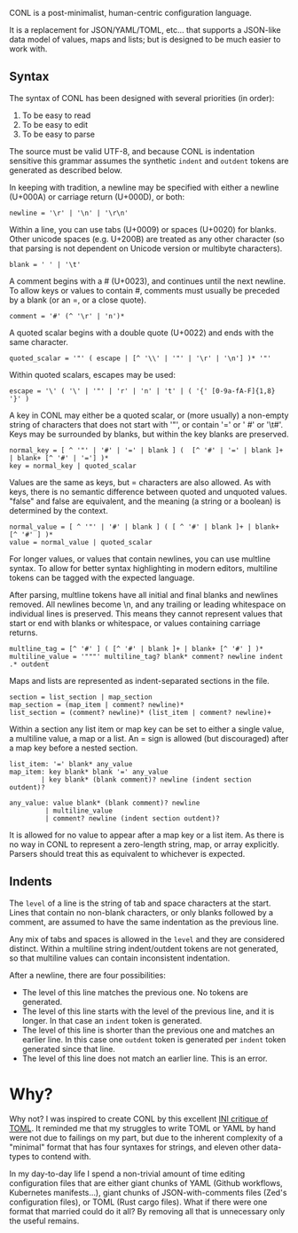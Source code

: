 CONL is a post-minimalist, human-centric configuration language.

It is a replacement for JSON/YAML/TOML, etc... that supports a JSON-like data model of values, maps and lists; but is designed to be much easier to work with.

## Syntax

The syntax of CONL has been designed with several priorities (in order):

1. To be easy to read
2. To be easy to edit
3. To be easy to parse

The source must be valid UTF-8, and because CONL is indentation sensitive this grammar assumes the synthetic `indent` and `outdent` tokens are generated as described below.

In keeping with tradition, a newline may be specified with either a newline (U+000A) or carriage return (U+000D), or both:
```
newline = '\r' | '\n' | '\r\n'
```

Within a line, you can use tabs (U+0009) or spaces (U+0020) for blanks. Other unicode spaces (e.g. U+200B) are treated as any other character (so that parsing is not dependent on Unicode version or multibyte characters).
```
blank = ' ' | '\t'
```

A comment begins with a # (U+0023), and continues until the next newline.
To allow keys or values to contain #, comments must usually be preceded
by a blank (or an =, or a close quote).
```
comment = '#' (^ '\r' | 'n')*
```

A quoted scalar begins with a double quote (U+0022) and ends with the same character.
```
quoted_scalar = '"' ( escape | [^ '\\' | '"' | '\r' | '\n'] )* '"'
```

Within quoted scalars, escapes may be used:

```
escape = '\' ( '\' | '"' | 'r' | 'n' | 't' | ( '{' [0-9a-fA-F]{1,8} '}' )
```

A key in CONL may either be a quoted scalar, or (more usually) a non-empty
string of characters that does not start with '"', or contain '=' or ' #' or
'\t#'. Keys may be surrounded by blanks, but within the key blanks are preserved.

```
normal_key = [ ^ '"' | '#' | '=' | blank ] (  [^ '#' | '=' | blank ]+ | blank+ [^ '#' | '='] )*
key = normal_key | quoted_scalar
```

Values are the same as keys, but = characters are also allowed. As with keys, there is no
semantic difference between quoted and unquoted values. "false" and false are equivalent,
and the meaning (a string or a boolean) is determined by the context.

```
normal_value = [ ^ '"' | '#' | blank ] ( [ ^ '#' | blank ]+ | blank+ [^ '#' ] )*
value = normal_value | quoted_scalar
```

For longer values, or values that contain newlines, you can use multline syntax. To allow for better syntax highlighting in modern editors, multiline tokens can be tagged with the expected language.

After parsing, multline tokens have all initial and final blanks and newlines removed. All newlines become \n, and any trailing or leading whitespace on individual lines is preserved. This means they cannot represent values that start or end with blanks or whitespace, or values containing carriage returns.

```
multline_tag = [^ '#' ] ( [^ '#' | blank ]+ | blank+ [^ '#' ] )*
multiline_value = '"""' multiline_tag? blank* comment? newline indent .* outdent
```

Maps and lists are represented as indent-separated sections in the file.
```
section = list_section | map_section
map_section = (map_item | comment? newline)*
list_section = (comment? newline)* (list_item | comment? newline)+
```

Within a section any list item or map key can be set to either a single value, a multiline value, a map or a list. An = sign is allowed (but discouraged) after a map key before a nested section.

```
list_item: '=' blank* any_value
map_item: key blank* blank '=' any_value
        | key blank* (blank comment)? newline (indent section outdent)?

any_value: value blank* (blank comment)? newline
         | multiline_value
         | comment? newline (indent section outdent)?
```

It is allowed for no value to appear after a map key or a list item. As there is no way in CONL to represent a zero-length string, map, or array explicitly. Parsers should treat this as equivalent to whichever is expected.

## Indents

The `level` of a line is the string of tab and space characters at the start. Lines that contain no non-blank characters, or only blanks followed by a comment, are assumed to have the same indentation as the previous line.

Any mix of tabs and spaces is allowed in the `level` and they are considered distinct. Within a multiline string indent/outdent tokens are not generated, so that multiline values can contain inconsistent indentation.

After a newline, there are four possibilities:
* The level of this line matches the previous one. No tokens are generated.
* The level of this line starts with the level of the previous line, and it is longer. In that case an `indent` token is generated.
* The level of this line is shorter than the previous one and matches an earlier line. In this case one `outdent` token is generated per `indent` token generated since that line.
* The level of this line does not match an earlier line. This is an error.

# Why?

Why not? I was inspired to create CONL by this excellent [INI critique of
TOML](https://github.com/madmurphy/libconfini/wiki/An-INI-critique-of-TOML). It
reminded me that my struggles to write TOML or YAML by hand were not due to
failings on my part, but due to the inherent complexity of a "minimal" format
that has four syntaxes for strings, and eleven other data-types to contend with.

In my day-to-day life I spend a non-trivial amount of time editing configuration
files that are either giant chunks of YAML (Github workflows, Kubernetes
manifests...), giant chunks of JSON-with-comments files (Zed's configuration
files), or TOML (Rust cargo files). What if there were one format that married
could do it all? By removing all that is unnecessary only the useful remains.
